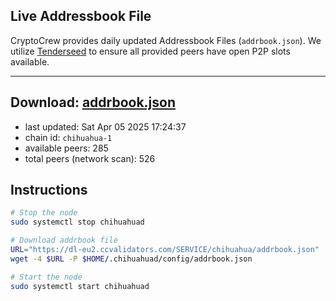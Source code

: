 ## Live Addressbook File

CryptoCrew provides daily updated Addressbook Files (`addrbook.json`). We utilize [Tenderseed](https://github.com/binaryholdings/tenderseed) to ensure all provided peers have open P2P slots available.

---
**Download: [addrbook.json](https://dl-eu2.ccvalidators.com/SERVICE/chihuahua/addrbook.json)**
---

- last updated: Sat Apr 05 2025 17:24:37
- chain id: `chihuahua-1`
- available peers: 285
- total peers (network scan): 526

## Instructions
```sh
# Stop the node
sudo systemctl stop chihuahuad

# Download addrbook file
URL="https://dl-eu2.ccvalidators.com/SERVICE/chihuahua/addrbook.json"
wget -4 $URL -P $HOME/.chihuahuad/config/addrbook.json

# Start the node
sudo systemctl start chihuahuad
```
